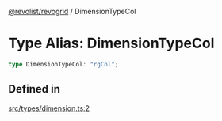 [@revolist/revogrid](README.md) / DimensionTypeCol

# Type Alias: DimensionTypeCol

```ts
type DimensionTypeCol: "rgCol";
```

## Defined in

[src/types/dimension.ts:2](https://github.com/revolist/revogrid/blob/47823c55f21dbab2ee19530dcd4c960a36eea0e4/src/types/dimension.ts#L2)

